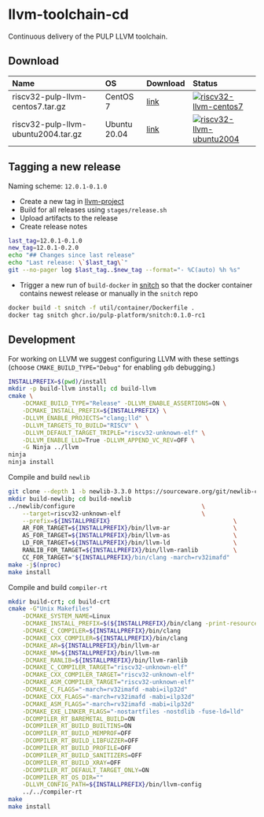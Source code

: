 # llvm-toolchain-cd

Continuous delivery of the PULP LLVM toolchain.

## Download

| Name                                | OS           | Download  | Status                            |
|:------------------------------------|:-------------|:----------|:----------------------------------|
| riscv32-pulp-llvm-centos7.tar.gz    | CentOS 7     | [link][1] | [![riscv32-llvm-centos7][3]][5]   |
| riscv32-pulp-llvm-ubuntu2004.tar.gz | Ubuntu 20.04 | [link][2] | [![riscv32-llvm-ubuntu2004][4]][6] |

[1]: https://sourceforge.net/projects/pulp-llvm-project/files/nightly/riscv32-pulp-llvm-centos7.tar.gz/download
[2]: https://sourceforge.net/projects/pulp-llvm-project/files/nightly/riscv32-pulp-llvm-ubuntu2004.tar.gz/download
[3]: https://github.com/pulp-platform/llvm-toolchain-cd/actions/workflows/riscv32-llvm-centos7.yml/badge.svg
[4]: https://github.com/pulp-platform/llvm-toolchain-cd/actions/workflows/riscv32-llvm-ubuntu2004.yml/badge.svg
[5]: https://github.com/pulp-platform/llvm-toolchain-cd/actions/workflows/riscv32-llvm-centos7.yml
[6]: https://github.com/pulp-platform/llvm-toolchain-cd/actions/workflows/riscv32-llvm-ubuntu2004.yml

## Tagging a new release

Naming scheme: `12.0.1-0.1.0`

- Create a new tag in [llvm-project][llvm-project]
- Build for all releases using `stages/release.sh`
- Upload artifacts to the release
- Create release notes
```bash
last_tag=12.0.1-0.1.0
new_tag=12.0.1-0.2.0
echo "## Changes since last release"
echo "Last release: \`$last_tag\`"
git --no-pager log $last_tag..$new_tag --format="- %C(auto) %h %s"
```

- Trigger a new run of `build-docker` in [snitch][snitch] so that the docker container contains newest release or manually in the `snitch` repo
```bash
docker build -t snitch -f util/container/Dockerfile .
docker tag snitch ghcr.io/pulp-platform/snitch:0.1.0-rc1
```

## Development
For working on LLVM we suggest configuring LLVM with these settings (choose `CMAKE_BUILD_TYPE="Debug"` for enabling `gdb` debugging.)

```bash
INSTALLPREFIX=$(pwd)/install
mkdir -p build-llvm install; cd build-llvm
cmake \
    -DCMAKE_BUILD_TYPE="Release" -DLLVM_ENABLE_ASSERTIONS=ON \
    -DCMAKE_INSTALL_PREFIX=${INSTALLPREFIX} \
    -DLLVM_ENABLE_PROJECTS="clang;lld" \
    -DLLVM_TARGETS_TO_BUILD="RISCV" \
    -DLLVM_DEFAULT_TARGET_TRIPLE="riscv32-unknown-elf" \
    -DLLVM_ENABLE_LLD=True -DLLVM_APPEND_VC_REV=OFF \
    -G Ninja ../llvm
ninja
ninja install
```

Compile and build `newlib`

```bash
git clone --depth 1 -b newlib-3.3.0 https://sourceware.org/git/newlib-cygwin.git newlib
mkdir build-newlib; cd build-newlib
../newlib/configure                                    \
    --target=riscv32-unknown-elf                       \
    --prefix=${INSTALLPREFIX}                                   \
    AR_FOR_TARGET=${INSTALLPREFIX}/bin/llvm-ar                  \
    AS_FOR_TARGET=${INSTALLPREFIX}/bin/llvm-as                  \
    LD_FOR_TARGET=${INSTALLPREFIX}/bin/llvm-ld                  \
    RANLIB_FOR_TARGET=${INSTALLPREFIX}/bin/llvm-ranlib          \
    CC_FOR_TARGET="${INSTALLPREFIX}/bin/clang -march=rv32imafd"
make -j$(nproc)
make install
```

Compile and build `compiler-rt`

```bash
mkdir build-crt; cd build-crt
cmake -G"Unix Makefiles"                                                     \
    -DCMAKE_SYSTEM_NAME=Linux                                                \
    -DCMAKE_INSTALL_PREFIX=$(${INSTALLPREFIX}/bin/clang -print-resource-dir) \
    -DCMAKE_C_COMPILER=${INSTALLPREFIX}/bin/clang                            \
    -DCMAKE_CXX_COMPILER=${INSTALLPREFIX}/bin/clang                          \
    -DCMAKE_AR=${INSTALLPREFIX}/bin/llvm-ar                                  \
    -DCMAKE_NM=${INSTALLPREFIX}/bin/llvm-nm                                  \
    -DCMAKE_RANLIB=${INSTALLPREFIX}/bin/llvm-ranlib                          \
    -DCMAKE_C_COMPILER_TARGET="riscv32-unknown-elf"                          \
    -DCMAKE_CXX_COMPILER_TARGET="riscv32-unknown-elf"                        \
    -DCMAKE_ASM_COMPILER_TARGET="riscv32-unknown-elf"                        \
    -DCMAKE_C_FLAGS="-march=rv32imafd -mabi=ilp32d"                          \
    -DCMAKE_CXX_FLAGS="-march=rv32imafd -mabi=ilp32d"                        \
    -DCMAKE_ASM_FLAGS="-march=rv32imafd -mabi=ilp32d"                        \
    -DCMAKE_EXE_LINKER_FLAGS="-nostartfiles -nostdlib -fuse-ld=lld"          \
    -DCOMPILER_RT_BAREMETAL_BUILD=ON                                         \
    -DCOMPILER_RT_BUILD_BUILTINS=ON                                          \
    -DCOMPILER_RT_BUILD_MEMPROF=OFF                                          \
    -DCOMPILER_RT_BUILD_LIBFUZZER=OFF                                        \
    -DCOMPILER_RT_BUILD_PROFILE=OFF                                          \
    -DCOMPILER_RT_BUILD_SANITIZERS=OFF                                       \
    -DCOMPILER_RT_BUILD_XRAY=OFF                                             \
    -DCOMPILER_RT_DEFAULT_TARGET_ONLY=ON                                     \
    -DCOMPILER_RT_OS_DIR=""                                                  \
    -DLLVM_CONFIG_PATH=${INSTALLPREFIX}/bin/llvm-config                      \
    ../../compiler-rt
make
make install
```

[llvm-project]: https://github.com/pulp-platform/llvm-project
[snitch]: https://github.com/pulp-platform/snitch
